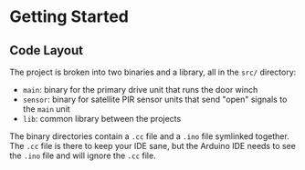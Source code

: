 Getting Started
===============
Code Layout
-----------
The project is broken into two binaries and a library, all in the `src/` directory:

* `main`: binary for the primary drive unit that runs the door winch
* `sensor`: binary for satellite PIR sensor units that send "open" signals to the `main` unit
* `lib`: common library between the projects

The binary directories contain a `.cc` file and a `.ino` file symlinked together. The `.cc` file is there to keep your
IDE sane, but the Arduino IDE needs to see the `.ino` file and will ignore the `.cc` file.
 